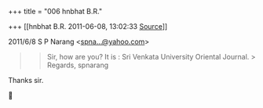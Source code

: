 +++
title = "006 hnbhat B.R."

+++
[[hnbhat B.R.	2011-06-08, 13:02:33 [Source](https://groups.google.com/g/bvparishat/c/sTX8MQryV98)]]



  
  

2011/6/8 S P Narang \<[spna...@yahoo.com]()\>

  

> 
> > 
> > 
> > Sir, how are you? It is : Sri Venkata University Oriental Journal. > Regards, spnarang  
> > 
> > 
> >   
> > 
> > 
> > 

  

Thanks sir.





